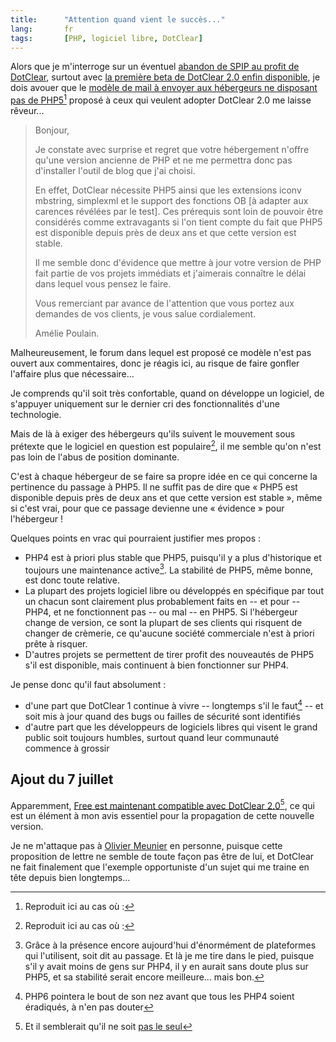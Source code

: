 ```yaml
--- 
title:      "Attention quand vient le succès..." 
lang:       fr 
tags:       [PHP, logiciel libre, DotClear]
---
```


Alors que je m'interroge sur un éventuel [abandon de SPIP au profit de DotClear](/2006/06/faut-il-que-j-abandonne-spip-pour-dotclear.html), surtout avec [la première beta de DotClear 2.0 enfin disponible](http://www.dotclear.net/forum/viewtopic.php?id=19175), je dois avouer que le [modèle de mail à envoyer aux hébergeurs ne disposant pas de PHP5](http://www.dotclear.net/forum/viewtopic.php?id=19176)[^1] proposé à ceux qui veulent adopter DotClear 2.0 me laisse rêveur...


[^1]: Reproduit ici au cas où :
> 
> Bonjour,
> 
> Je constate avec surprise et regret que votre hébergement n'offre qu'une version ancienne de PHP et ne me permettra donc pas d'installer l'outil de blog que j'ai choisi.
> 
> En effet, DotClear nécessite PHP5 ainsi que les extensions iconv mbstring, simplexml et le support des fonctions OB [à adapter aux carences révélées par le test]. Ces prérequis sont loin de pouvoir être considérés comme extravagants si l'on tient compte du fait que PHP5 est disponible depuis près de deux ans et que cette version est stable.
> 
> Il me semble donc d'évidence que mettre à jour votre version de PHP fait partie de vos projets immédiats et j'aimerais connaître le délai dans lequel vous pensez le faire.
> 
> Vous remerciant par avance de l'attention que vous portez aux demandes de vos clients, je vous salue cordialement.
> 
> Amélie Poulain.
> 


Malheureusement, le forum dans lequel est proposé ce modèle n'est pas ouvert aux commentaires, donc je réagis ici, au risque de faire gonfler l'affaire plus que nécessaire...

Je comprends qu'il soit très confortable, quand on développe un logiciel, de s'appuyer uniquement sur le dernier cri des fonctionnalités d'une technologie.

Mais de là à exiger des hébergeurs qu'ils suivent le mouvement sous prétexte que le logiciel en question est populaire[^1], il me semble qu'on n'est pas loin de l'abus de position dominante.

C'est à chaque hébergeur de se faire sa propre idée en ce qui concerne la pertinence du passage à PHP5. Il ne suffit pas de dire que « PHP5 est disponible depuis près de deux ans et que cette version est stable », même si c'est vrai, pour que ce passage devienne une « évidence » pour l'hébergeur !

Quelques points en vrac qui pourraient justifier mes propos :

- PHP4 est à priori plus stable que PHP5, puisqu'il y a plus d'historique et toujours une maintenance active[^2]. La stabilité de PHP5, même bonne, est donc toute relative.
- La plupart des projets logiciel libre ou développés en spécifique par tout un chacun sont clairement plus probablement faits en -- et pour -- PHP4, et ne fonctionnent pas -- ou mal -- en PHP5. Si l'hébergeur change de version, ce sont la plupart de ses clients qui risquent de changer de crèmerie, ce qu'aucune société commerciale n'est à priori prête à risquer.
- D'autres projets se permettent de tirer profit des nouveautés de PHP5 s'il est disponible, mais continuent à bien fonctionner sur PHP4.

Je pense donc qu'il faut absolument :


- d'une part que DotClear 1 continue à vivre -- longtemps s'il le faut[^3] -- et soit mis à jour quand des bugs ou failles de sécurité sont identifiés
- d'autre part que les développeurs de logiciels libres qui visent le grand public soit toujours humbles, surtout quand leur communauté commence à grossir

## Ajout du 7 juillet


Apparemment, [Free est maintenant compatible avec DotClear 2.0](http://callmepep.org/blog/2006/07/05/364-je-t-aime-moi-non-plus)[^4], ce qui est un élément à mon avis essentiel pour la propagation de cette nouvelle version.


[^1]:  [Supporté par Gandi](http://www.gandi.net/soutient/dotclear/) notamment, qui y voit sans doute un bon moyen de [se diversifier à moindre frais](http://www.lebardegandi.net/post/2006/06/23/GandiBlog-Beta)... tant mieux pour DotClear tant que ce n'est qu'un soutient

[^2]: Grâce à la présence encore aujourd'hui d'énormément de plateformes qui l'utilisent, soit dit au passage. Et là je me tire dans le pied, puisque s'il y avait moins de gens sur PHP4, il y en aurait sans doute plus sur PHP5, et sa stabilité serait encore meilleure... mais bon.

[^3]: PHP6 pointera le bout de son nez avant que tous les PHP4 soient éradiqués, à n'en pas douter

[^4]: Et il semblerait qu'il ne soit [pas le seul](http://www.dotclear.net/forum/viewtopic.php?id=19282) 

Je ne m'attaque pas à [Olivier Meunier](http://www.neokraft.net/) en personne, puisque cette proposition de lettre ne semble de toute façon pas être de lui, et DotClear ne fait finalement que l'exemple opportuniste d'un sujet qui me traine en tête depuis bien longtemps...
